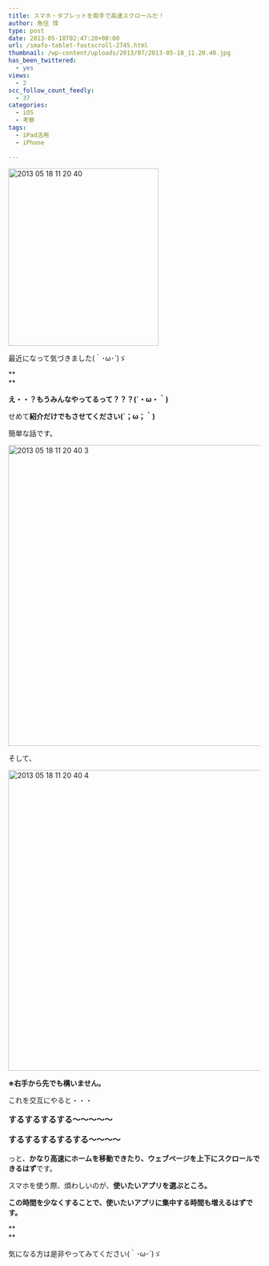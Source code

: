 ```yaml
---
title: スマホ・タブレットを両手で高速スクロールだ！
author: 魚住 惇
type: post
date: 2013-05-18T02:47:28+00:00
url: /smafo-tablet-fastscroll-2745.html
thumbnail: /wp-content/uploads/2013/07/2013-05-18_11.20.40.jpg
has_been_twittered:
  - yes
views:
  - 2
scc_follow_count_feedly:
  - 37
categories:
  - iOS
  - 考察
tags:
  - iPad活用
  - iPhone

---
```

<img decoding="async" loading="lazy" title="2013-05-18_11.20.40.jpg" src="/wp-content/uploads/2013/05/2013-05-18_11.20.40.jpg" alt="2013 05 18 11 20 40" width="300" height="354" border="0" />

<!--more-->

最近になって気づきました(｀･ω･´)ゞ

**  
** 

**え・・？もうみんなやってるって？？？(´・ω・｀)**

せめて**紹介だけでもさせてください(´；ω；｀)**</p> 

簡単な話です。

<img decoding="async" loading="lazy" title="2013-05-18_11.20.40-3.jpg" src="/wp-content/uploads/2013/05/2013-05-18_11.20.40-3.jpg" alt="2013 05 18 11 20 40 3" width="508" height="600" border="0" /> </p> 

そして、

<img decoding="async" loading="lazy" title="2013-05-18_11.20.40-4.jpg" src="/wp-content/uploads/2013/05/2013-05-18_11.20.40-4.jpg" alt="2013 05 18 11 20 40 4" width="508" height="600" border="0" /> 

**※右手から先でも構いません。**</p> 

これを交互にやると・・・

<p style="font-size: 16px;">
  <b>するするするする〜〜〜〜〜 </b>
</p>

<p style="font-size: 16px;">
  <b>するするするするする〜〜〜〜</b>
</p></p> 

っと、**かなり高速にホームを移動できたり、ウェブページを上下にスクロールできるはず**です。</p> 

スマホを使う際、煩わしいのが、**使いたいアプリを選ぶところ。**

**この時間を少なくすることで、使いたいアプリに集中する時間も増えるはずです。**

**  
** 

気になる方は是非やってみてください(｀･ω･´)ゞ